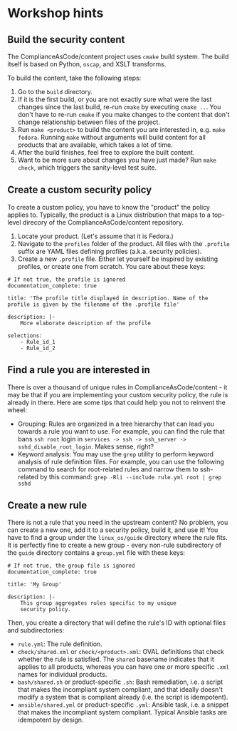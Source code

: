 # Workshop hints

## Build the security content

The ComplianceAsCode/content project uses `cmake` build system.
The build itself is based on Python, `oscap`, and XSLT transforms.

To build the content, take the following steps:

1. Go to the `build` directory.
1. If it is the first build, or you are not exactly sure what were the last changes since the last build, re-run `cmake` by executing `cmake ..`.
   You don't have to re-run `cmake` if you make changes to the content that don't change relationship between files of the project.
1. Run `make <product>` to build the content you are interested in, e.g. `make fedora`. Running `make` without arguments will build content for all products that are available, which takes a lot of time.
1. After the build finishes, feel free to explore the built content.
1. Want to be more sure about changes you have just made? Run `make check`, which triggers the sanity-level test suite.


## Create a custom security policy

To create a custom policy, you have to know the "product" the policy applies to.
Typically, the product is a Linux distribution that maps to a top-level direcory of the ComplianceAsCode/content repository.

1. Locate your product. (Let's assume that it is Fedora.)
1. Navigate to the `profiles` folder of the product. All files with the `.profile` suffix are YAML files defining profiles (a.k.a. security policies).
1. Create a new `.profile` file. Either let yourself be inspired by existing profiles, or create one from scratch. You care about these keys:

```
# If not true, the profile is ignored
documentation_complete: true

title: 'The profile title displayed in description. Name of the profile is given by the filename of the .profile file'

description: |-
    More elaborate description of the profile

selections:
    - Rule_id_1
    - Rule_id_2
```

## Find a rule you are interested in

There is over a thousand of unique rules in ComplianceAsCode/content - it may be that if you are implementing your custom security policy, the rule is already in there.
Here are some tips that could help you not to reinvent the wheel:

* Grouping: Rules are organized in a tree hierarchy that can lead you towards a rule you want to use.
  For example, you can find the rule that bans `ssh root` login in `services -> ssh -> ssh_server -> sshd_disable_root_login`. Makes sense, right?
* Keyword analysis: You may use the `grep` utility to perform keyword analysis of rule definition files. For example, you can use the following command to search for root-related rules and narrow them to ssh-related by this command:
  `grep -Rli --include rule.yml root | grep sshd`


## Create a new rule

There is not a rule that you need in the upstream content?
No problem, you can create a new one, add it to a security policy, build it, and use it!
You have to find a group under the `linux_os/guide` directory where the rule fits.
It is perfectly fine to create a new group - every non-rule subdirectory of the `guide` directory contains a `group.yml` file with these keys:

```
# If not true, the group file is ignored
documentation_complete: true

title: 'My Group'

description: |-
    This group aggregates rules specific to my unique
    security policy.
```

Then, you create a directory that will define the rule's ID with optional files and subdirectories:

* `rule.yml`: The rule definition.
* `check/shared.xml` or `check/<product>.xml`: OVAL definitions that check whether the rule is satisfied. The `shared` basename indicates that it applies to all products, whereas you can have one or more specific `.xml` names for individual products.
* `bash/shared.sh` or product-specific `.sh`: Bash remediation, i.e. a script that makes the incompliant system compliant, and that ideally doesn't modify a system that is compliant already (i.e. the script is idempotent).
* `ansible/shared.yml` or product-specific `.yml`: Ansible task, i.e. a snippet that makes the incompliant system compliant. Typical Ansible tasks are idempotent by design.
